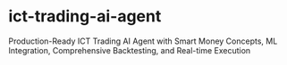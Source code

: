 # ict-trading-ai-agent
Production-Ready ICT Trading AI Agent with Smart Money Concepts, ML Integration, Comprehensive Backtesting, and Real-time Execution
